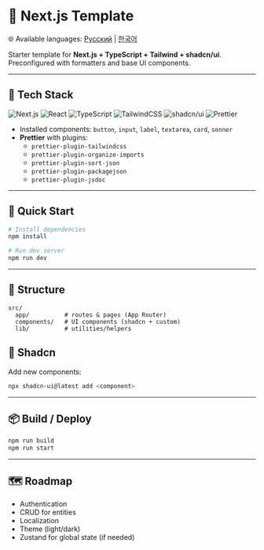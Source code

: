 # 🚀 Next.js Template

🌐 Available languages: [Русский](./README.ru.md) | [한국어](./README.ko.md)

Starter template for **Next.js + TypeScript + Tailwind + shadcn/ui**.  
Preconfigured with formatters and base UI components.

---

## 🔧 Tech Stack

![Next.js](https://img.shields.io/badge/Next.js-14-black?logo=nextdotjs)
![React](https://img.shields.io/badge/React-18-20232a?logo=react)
![TypeScript](https://img.shields.io/badge/TypeScript-5-3178C6?logo=typescript&logoColor=white)
![TailwindCSS](https://img.shields.io/badge/TailwindCSS-3.4-38B2AC?logo=tailwindcss&logoColor=white)
![shadcn/ui](https://img.shields.io/badge/shadcn%2Fui-ready-000000?logo=radixui&logoColor=white)
![Prettier](https://img.shields.io/badge/Prettier-configured-F7B93E?logo=prettier&logoColor=000)

- Installed components: `button`, `input`, `label`, `textarea`, `card`, `sonner`
- **Prettier** with plugins:
  - `prettier-plugin-tailwindcss`
  - `prettier-plugin-organize-imports`
  - `prettier-plugin-sort-json`
  - `prettier-plugin-packagejson`
  - `prettier-plugin-jsdoc`

---

## 🚀 Quick Start

```bash
# Install dependencies
npm install

# Run dev server
npm run dev
```

---

## 📂 Structure

```
src/
  app/          # routes & pages (App Router)
  components/   # UI components (shadcn + custom)
  lib/          # utilities/helpers
```

## 🎨 Shadcn

Add new components:

```bash
npx shadcn-ui@latest add <component>
```

---

## 📦 Build / Deploy

```bash
npm run build
npm run start
```

---

## 🗺️ Roadmap

- Authentication
- CRUD for entities
- Localization
- Theme (light/dark)
- Zustand for global state (if needed)
